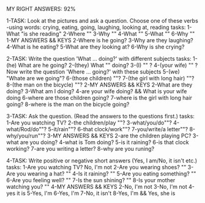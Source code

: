 MY RIGHT ANSWERS: 92%

1-TASK: Look at the pictures and ask a question. Choose one of these verbs
-using words: crying, eating, going, laughing, looking at, reading
tasks:
  1-What "is she reading"
  2-Where ""
  3-Why ""
  4-What ""
  5-What ""
  6-Why ""
1-MY ANSWERS && KEYS
  2-Where is he going?
  3-Why are they laughing?
  4-What is he eating?
  5-What are they looking at?
  6-Why is she crying?

2-TASK: Write the question 'What ... doing?' with different subjects
tasks:
  1-(he) What are he going?
  2-(they) What "" doing?
  3-(I) "" ?
  4-(your wife) "" ?
Now write the question 'Where ... going?' with these subjects
  5-(we) "Whate are we going"?
  6-(those children) ""?
  7-(the girl with long hair) ""?
  8-(the man on the bicycle) ""?
2-MY ANSWERS && KEYS
  2-What are they doing?
  3-What am I doing?
  4-are your wife doing? && What is your wife doing
  6-where are those children going?
  7-where is the girl with long hair going?
  8-where is the man on the bicycle going?

3-TASK: Ask the question. (Read the answers to the questions first.)
tasks:
  1-Are you watching TV?
  2-the children/play ""?
  3-what/you/do""?
  4-what/Rod/do""?
  5-it/rain""?
  6-that clock/work""?
  7-you/write/a letter""?
  8-why/you/run""?
3-MY ANSWERS && KEYS
  2-are the children playing PC?
  3-what are you doing?
  4-what is Tom doing?
  5-is it raining?
  6-is that clock working?
  7-are you writing a letter?
  8-why are you runing?

4-TASK: Write positive or negative short answers (Yes, I am/No, it isn't etc.)
tasks:
  1-Are you watching TV? No, I'm not
  2-Are you wearing shoes? ""
  3-Are you wearing a hat? ""
  4-Is it raining? ""
  5-Are you eating something? ""
  6-Are you feeling well? ""
  7-Is the sun shining? ""
  8-Is your mother watching you? ""
4-MY ANSWERS && KEYS
  2-No, I'm not
  3-No, I'm not
  4-yes it is
  5-Yes, I'm
  6-Yes, I'm
  7-No, it isn't
  8-Yes, I'm && Yes, she is